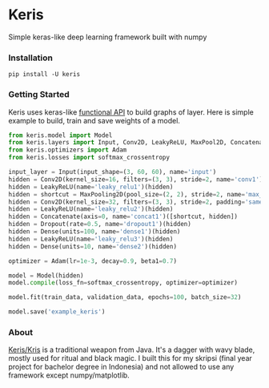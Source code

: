 # Keris
Simple keras-like deep learning framework built with numpy

### Installation
`pip install -U keris`

### Getting Started
Keris uses keras-like [functional API](https://keras.io/getting-started/functional-api-guide) to build graphs of layer. Here is simple example to build, train and save weights of a model.
```python
from keris.model import Model
from keris.layers import Input, Conv2D, LeakyReLU, MaxPool2D, Concatenate, Dropout, Dense
from keris.optimizers import Adam
from keris.losses import softmax_crossentropy

input_layer = Input(input_shape=(3, 60, 60), name='input')
hidden = Conv2D(kernel_size=16, filters=(3, 3), stride=2, name='conv1')(input_layer)
hidden = LeakyReLU(name='leaky_relu1')(hidden)
hidden = shortcut = MaxPooling2D(pool_size=(2, 2), stride=2, name='max_pool1')(hidden)
hidden = Conv2D(kernel_size=32, filters=(3, 3), stride=2, padding='same', name='conv2')(hidden)
hidden = LeakyReLU(name='leaky_relu2')(hidden)
hidden = Concatenate(axis=0, name='concat1')([shortcut, hidden])
hidden = Dropout(rate=0.5, name='dropout1')(hidden)
hidden = Dense(units=100, name='dense1')(hidden)
hidden = LeakyReLU(name='leaky_relu3')(hidden)
hidden = Dense(units=10, name='dense2')(hidden)

optimizer = Adam(lr=1e-3, decay=0.9, beta1=0.7)

model = Model(hidden)
model.compile(loss_fn=softmax_crossentropy, optimizer=optimizer)

model.fit(train_data, validation_data, epochs=100, batch_size=32)

model.save('example_keris')
```

### About
[Keris/Kris](https://en.wikipedia.org/wiki/Kris) is a traditional weapon from Java. It's a dagger with wavy blade, mostly used for ritual and black magic. I built this for my skripsi (final year project for bachelor degree in Indonesia) and not allowed to use any framework except numpy/matplotlib.
